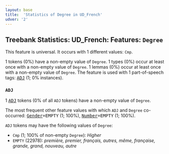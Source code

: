 ```yaml
---
layout: base
title:  'Statistics of Degree in UD_French'
udver: '2'
---
```


## Treebank Statistics: UD_French: Features: `Degree`

This feature is universal.
It occurs with 1 different values: `Cmp`.

1 tokens (0%) have a non-empty value of `Degree`.
1 types (0%) occur at least once with a non-empty value of `Degree`.
1 lemmas (0%) occur at least once with a non-empty value of `Degree`.
The feature is used with 1 part-of-speech tags: <tt><a href="fr-pos-ADJ.html">ADJ</a></tt> (1; 0% instances).

### `ADJ`

1 <tt><a href="fr-pos-ADJ.html">ADJ</a></tt> tokens (0% of all `ADJ` tokens) have a non-empty value of `Degree`.

The most frequent other feature values with which `ADJ` and `Degree` co-occurred: <tt><a href="fr-feat-Gender.html">Gender</a></tt><tt>=EMPTY</tt> (1; 100%), <tt><a href="fr-feat-Number.html">Number</a></tt><tt>=EMPTY</tt> (1; 100%).

`ADJ` tokens may have the following values of `Degree`:

* `Cmp` (1; 100% of non-empty `Degree`): <em>Higher</em>
* `EMPTY` (22978): <em>première, premier, français, autres, même, française, grande, grand, nouveau, autre</em>


